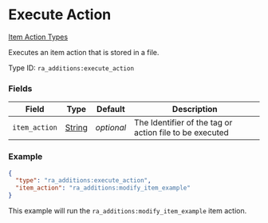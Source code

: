 # Execute Action
[Item Action Types](../item_action_types.md)

Executes an item action that is stored in a file.

Type ID: `ra_additions:execute_action`
### Fields
 | Field | Type | Default | Description | 
|---|---|---|---|
 | `item_action` | [String](../data_types/string.md) | _optional_ | The Identifier of the tag or action file to be executed | 

### Example
```json
{
  "type": "ra_additions:execute_action",
  "item_action": "ra_additions:modify_item_example"
}
```
This example will run the `ra_additions:modify_item_example` item action.
